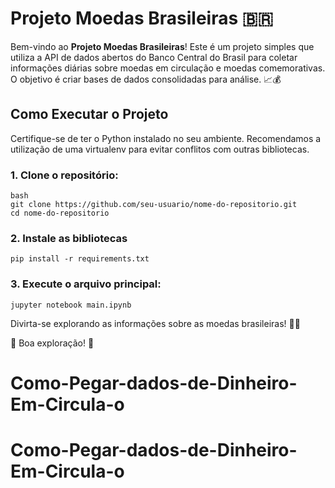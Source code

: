 # Projeto Moedas Brasileiras 🇧🇷

Bem-vindo ao **Projeto Moedas Brasileiras**! Este é um projeto simples que utiliza a API de dados abertos do Banco Central do Brasil para coletar informações diárias sobre moedas em circulação e moedas comemorativas. O objetivo é criar bases de dados consolidadas para análise. 📈💰

## Como Executar o Projeto

Certifique-se de ter o Python instalado no seu ambiente. Recomendamos a utilização de uma virtualenv para evitar conflitos com outras bibliotecas.

### 1. Clone o repositório:
```
bash
git clone https://github.com/seu-usuario/nome-do-repositorio.git
cd nome-do-repositorio 
```





### 2. Instale as bibliotecas

```
pip install -r requirements.txt
```


### 3. Execute o arquivo principal:

```
jupyter notebook main.ipynb
```


Divirta-se explorando as informações sobre as moedas brasileiras! 🚀💸

🌟 Boa exploração! 🌟
# Como-Pegar-dados-de-Dinheiro-Em-Circula-o
# Como-Pegar-dados-de-Dinheiro-Em-Circula-o
